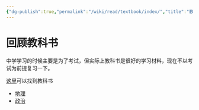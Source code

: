 ```yaml
---
{"dg-publish":true,"permalink":"/wiki/read/textbook/index/","title":"教科书","created":"2025-06-16T14:31:20.532+08:00"}
---
```



# 回顾教科书

中学学习的时候主要是为了考试，但实际上教科书是很好的学习材料，现在不以考试为前提复习一下。

[这里](https://github.com/TapXWorld/ChinaTextbook)可以找到教科书

- [地理](/wiki/read/textbook/geography)
- [政治](/wiki/read/textbook/politics)
